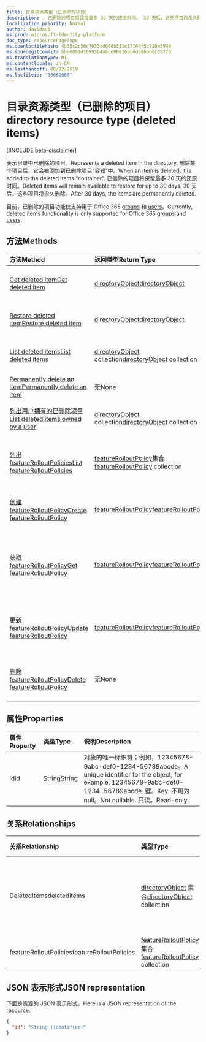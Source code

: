 ```yaml
---
title: 目录资源类型（已删除的项目）
description: . 已删除的项目将保留最多 30 天的还原时间。 30 天后，这些项目将永久删除。
localization_priority: Normal
author: davidmu1
ms.prod: microsoft-identity-platform
doc_type: resourcePageType
ms.openlocfilehash: 4b35c2c56c7033cd668b311c17169f5c719e5948
ms.sourcegitcommit: bbed891d16995b4a8ce866169dddb96abdc28776
ms.translationtype: MT
ms.contentlocale: zh-CN
ms.lasthandoff: 08/02/2019
ms.locfileid: "36062080"
---
```

# <a name="directory-resource-type-deleted-items"></a><span data-ttu-id="e9a83-105">目录资源类型（已删除的项目）</span><span class="sxs-lookup"><span data-stu-id="e9a83-105">directory resource type (deleted items)</span></span>

[!INCLUDE [beta-disclaimer](../../includes/beta-disclaimer.md)]

<span data-ttu-id="e9a83-106">表示目录中已删除的项目。</span><span class="sxs-lookup"><span data-stu-id="e9a83-106">Represents a deleted item in the directory.</span></span> <span data-ttu-id="e9a83-107">删除某个项目后，它会被添加到已删除项目“容器”中。</span><span class="sxs-lookup"><span data-stu-id="e9a83-107">When an item is deleted, it is added to the deleted items "container".</span></span> <span data-ttu-id="e9a83-108">已删除的项目将保留最多 30 天的还原时间。</span><span class="sxs-lookup"><span data-stu-id="e9a83-108">Deleted items will remain available to restore for up to 30 days.</span></span> <span data-ttu-id="e9a83-109">30 天后，这些项目将永久删除。</span><span class="sxs-lookup"><span data-stu-id="e9a83-109">After 30 days, the items are permanently deleted.</span></span>

<span data-ttu-id="e9a83-110">目前，已删除的项目功能仅支持用于 Office 365 [groups](group.md) 和 [users](users.md)。</span><span class="sxs-lookup"><span data-stu-id="e9a83-110">Currently, deleted items functionality is only supported for Office 365 [groups](group.md) and [users](users.md).</span></span>

## <a name="methods"></a><span data-ttu-id="e9a83-111">方法</span><span class="sxs-lookup"><span data-stu-id="e9a83-111">Methods</span></span>

| <span data-ttu-id="e9a83-112">方法</span><span class="sxs-lookup"><span data-stu-id="e9a83-112">Method</span></span>         | <span data-ttu-id="e9a83-113">返回类型</span><span class="sxs-lookup"><span data-stu-id="e9a83-113">Return Type</span></span> | <span data-ttu-id="e9a83-114">说明</span><span class="sxs-lookup"><span data-stu-id="e9a83-114">Description</span></span> |
|:---------------|:------------|:------------|
|[<span data-ttu-id="e9a83-115">Get deleted item</span><span class="sxs-lookup"><span data-stu-id="e9a83-115">Get deleted item</span></span>](../api/directory-deleteditems-get.md) | [<span data-ttu-id="e9a83-116">directoryObject</span><span class="sxs-lookup"><span data-stu-id="e9a83-116">directoryObject</span></span>](directoryobject.md) | <span data-ttu-id="e9a83-117">获取已删除项目的属性。</span><span class="sxs-lookup"><span data-stu-id="e9a83-117">Gets the properties of a deleted item.</span></span> |
|[<span data-ttu-id="e9a83-118">Restore deleted item</span><span class="sxs-lookup"><span data-stu-id="e9a83-118">Restore deleted item</span></span>](../api/directory-deleteditems-restore.md) |[<span data-ttu-id="e9a83-119">directoryObject</span><span class="sxs-lookup"><span data-stu-id="e9a83-119">directoryObject</span></span>](directoryobject.md)| <span data-ttu-id="e9a83-120">还原最近删除的项目。</span><span class="sxs-lookup"><span data-stu-id="e9a83-120">Restores a recently deleted item.</span></span> |
|[<span data-ttu-id="e9a83-121">List deleted items</span><span class="sxs-lookup"><span data-stu-id="e9a83-121">List deleted items</span></span>](../api/directory-deleteditems-list.md) |<span data-ttu-id="e9a83-122">[directoryObject](directoryobject.md) collection</span><span class="sxs-lookup"><span data-stu-id="e9a83-122">[directoryObject](directoryobject.md) collection</span></span>| <span data-ttu-id="e9a83-123">获取最近删除的项目列表。</span><span class="sxs-lookup"><span data-stu-id="e9a83-123">Gets a list of recently deleted items.</span></span> |
|[<span data-ttu-id="e9a83-124">Permanently delete an item</span><span class="sxs-lookup"><span data-stu-id="e9a83-124">Permanently delete an item</span></span>](../api/directory-deleteditems-delete.md) | <span data-ttu-id="e9a83-125">无</span><span class="sxs-lookup"><span data-stu-id="e9a83-125">None</span></span> | <span data-ttu-id="e9a83-126">永久删除项目。</span><span class="sxs-lookup"><span data-stu-id="e9a83-126">Permanently deletes an item.</span></span> |
|[<span data-ttu-id="e9a83-127">列出用户拥有的已删除项目</span><span class="sxs-lookup"><span data-stu-id="e9a83-127">List deleted items owned by a user</span></span>](../api/directory-deleteditems-user-owned.md) | <span data-ttu-id="e9a83-128">[directoryObject](directoryobject.md) collection</span><span class="sxs-lookup"><span data-stu-id="e9a83-128">[directoryObject](directoryobject.md) collection</span></span> | <span data-ttu-id="e9a83-129">列出用户拥有的目录项。</span><span class="sxs-lookup"><span data-stu-id="e9a83-129">Lists directory items owned by a user.</span></span> |
|[<span data-ttu-id="e9a83-130">列出 featureRolloutPolicies</span><span class="sxs-lookup"><span data-stu-id="e9a83-130">List featureRolloutPolicies</span></span>](../api/directory-list-featurerolloutpolicies.md) | <span data-ttu-id="e9a83-131">[featureRolloutPolicy](featurerolloutpolicy.md)集合</span><span class="sxs-lookup"><span data-stu-id="e9a83-131">[featureRolloutPolicy](featurerolloutpolicy.md) collection</span></span> | <span data-ttu-id="e9a83-132">检索 featureRolloutPolicy 对象的列表。</span><span class="sxs-lookup"><span data-stu-id="e9a83-132">Retrieve a list of featureRolloutPolicy objects.</span></span> |
|[<span data-ttu-id="e9a83-133">创建 featureRolloutPolicy</span><span class="sxs-lookup"><span data-stu-id="e9a83-133">Create featureRolloutPolicy</span></span>](../api/directory-post-featurerolloutpolicies.md) | [<span data-ttu-id="e9a83-134">featureRolloutPolicy</span><span class="sxs-lookup"><span data-stu-id="e9a83-134">featureRolloutPolicy</span></span>](featurerolloutpolicy.md) | <span data-ttu-id="e9a83-135">创建新的 featureRolloutPolicy 对象。</span><span class="sxs-lookup"><span data-stu-id="e9a83-135">Create a new featureRolloutPolicy object.</span></span> |
| [<span data-ttu-id="e9a83-136">获取 featureRolloutPolicy</span><span class="sxs-lookup"><span data-stu-id="e9a83-136">Get featureRolloutPolicy</span></span>](../api/featurerolloutpolicy-get.md) | [<span data-ttu-id="e9a83-137">featureRolloutPolicy</span><span class="sxs-lookup"><span data-stu-id="e9a83-137">featureRolloutPolicy</span></span>](featurerolloutpolicy.md) | <span data-ttu-id="e9a83-138">检索 featurerolloutpolicy 对象的属性和关系。</span><span class="sxs-lookup"><span data-stu-id="e9a83-138">Retrieve the properties and relationships of featurerolloutpolicy object.</span></span> |
| [<span data-ttu-id="e9a83-139">更新 featureRolloutPolicy</span><span class="sxs-lookup"><span data-stu-id="e9a83-139">Update featureRolloutPolicy</span></span>](../api/featurerolloutpolicy-update.md) | [<span data-ttu-id="e9a83-140">featureRolloutPolicy</span><span class="sxs-lookup"><span data-stu-id="e9a83-140">featureRolloutPolicy</span></span>](featurerolloutpolicy.md) | <span data-ttu-id="e9a83-141">更新 featurerolloutpolicy 对象的属性。</span><span class="sxs-lookup"><span data-stu-id="e9a83-141">Update the properties of featurerolloutpolicy object.</span></span> |
| [<span data-ttu-id="e9a83-142">删除 featureRolloutPolicy</span><span class="sxs-lookup"><span data-stu-id="e9a83-142">Delete featureRolloutPolicy</span></span>](../api/featurerolloutpolicy-delete.md) | <span data-ttu-id="e9a83-143">无</span><span class="sxs-lookup"><span data-stu-id="e9a83-143">None</span></span> | <span data-ttu-id="e9a83-144">删除 featureRolloutPolicy 对象。</span><span class="sxs-lookup"><span data-stu-id="e9a83-144">Delete a featureRolloutPolicy object.</span></span> |

## <a name="properties"></a><span data-ttu-id="e9a83-145">属性</span><span class="sxs-lookup"><span data-stu-id="e9a83-145">Properties</span></span>
| <span data-ttu-id="e9a83-146">属性</span><span class="sxs-lookup"><span data-stu-id="e9a83-146">Property</span></span>   | <span data-ttu-id="e9a83-147">类型</span><span class="sxs-lookup"><span data-stu-id="e9a83-147">Type</span></span> |<span data-ttu-id="e9a83-148">说明</span><span class="sxs-lookup"><span data-stu-id="e9a83-148">Description</span></span>|
|:---------------|:--------|:----------|
|<span data-ttu-id="e9a83-149">id</span><span class="sxs-lookup"><span data-stu-id="e9a83-149">id</span></span>|<span data-ttu-id="e9a83-150">String</span><span class="sxs-lookup"><span data-stu-id="e9a83-150">String</span></span>| <span data-ttu-id="e9a83-151">对象的唯一标识符；例如，12345678-9abc-def0-1234-56789abcde。</span><span class="sxs-lookup"><span data-stu-id="e9a83-151">A unique identifier for the object; for example, 12345678-9abc-def0-1234-56789abcde.</span></span> <span data-ttu-id="e9a83-152">键。</span><span class="sxs-lookup"><span data-stu-id="e9a83-152">Key.</span></span> <span data-ttu-id="e9a83-153">不可为 null。</span><span class="sxs-lookup"><span data-stu-id="e9a83-153">Not nullable.</span></span> <span data-ttu-id="e9a83-154">只读。</span><span class="sxs-lookup"><span data-stu-id="e9a83-154">Read-only.</span></span>|

## <a name="relationships"></a><span data-ttu-id="e9a83-155">关系</span><span class="sxs-lookup"><span data-stu-id="e9a83-155">Relationships</span></span>
| <span data-ttu-id="e9a83-156">关系</span><span class="sxs-lookup"><span data-stu-id="e9a83-156">Relationship</span></span> | <span data-ttu-id="e9a83-157">类型</span><span class="sxs-lookup"><span data-stu-id="e9a83-157">Type</span></span>   |<span data-ttu-id="e9a83-158">说明</span><span class="sxs-lookup"><span data-stu-id="e9a83-158">Description</span></span>|
|:---------------|:--------|:----------|
|<span data-ttu-id="e9a83-159">DeletedItems</span><span class="sxs-lookup"><span data-stu-id="e9a83-159">deleteditems</span></span>|<span data-ttu-id="e9a83-160">[directoryObject](directoryobject.md) 集合</span><span class="sxs-lookup"><span data-stu-id="e9a83-160">[directoryObject](directoryobject.md) collection</span></span>| <span data-ttu-id="e9a83-161">最近删除的项目。</span><span class="sxs-lookup"><span data-stu-id="e9a83-161">Recently deleted items.</span></span> <span data-ttu-id="e9a83-162">此为只读属性。</span><span class="sxs-lookup"><span data-stu-id="e9a83-162">Read-only.</span></span> <span data-ttu-id="e9a83-163">可为 Null。</span><span class="sxs-lookup"><span data-stu-id="e9a83-163">Nullable.</span></span>|
|<span data-ttu-id="e9a83-164">featureRolloutPolicies</span><span class="sxs-lookup"><span data-stu-id="e9a83-164">featureRolloutPolicies</span></span>|<span data-ttu-id="e9a83-165">[featureRolloutPolicy](featurerolloutpolicy.md)集合</span><span class="sxs-lookup"><span data-stu-id="e9a83-165">[featureRolloutPolicy](featurerolloutpolicy.md) collection</span></span>| <span data-ttu-id="e9a83-166">可为 Null。</span><span class="sxs-lookup"><span data-stu-id="e9a83-166">Nullable.</span></span>|

## <a name="json-representation"></a><span data-ttu-id="e9a83-167">JSON 表示形式</span><span class="sxs-lookup"><span data-stu-id="e9a83-167">JSON representation</span></span>
<span data-ttu-id="e9a83-168">下面是资源的 JSON 表示形式。</span><span class="sxs-lookup"><span data-stu-id="e9a83-168">Here is a JSON representation of the resource.</span></span>

<!-- {
  "blockType": "resource",
  "keyProperty":"id",
  "optionalProperties": [

  ],
  "@odata.type": "microsoft.graph.directory"
}-->

```json
{
  "id": "String (identifier)"
}
```

<!-- uuid: 8fcb5dbc-d5aa-4681-8e31-b001d5168d79
2015-10-25 14:57:30 UTC -->
<!--
{
  "type": "#page.annotation",
  "description": "directory resource",
  "keywords": "",
  "section": "documentation",
  "tocPath": "",
  "suppressions": []
}
-->
